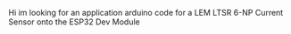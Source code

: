 Hi im looking for an application arduino code for a LEM LTSR 6-NP Current Sensor onto the ESP32 Dev Module
